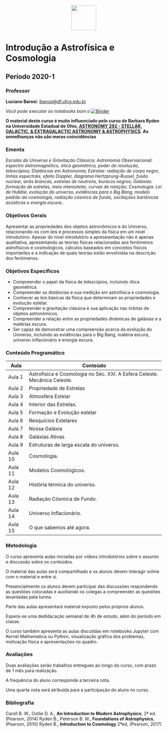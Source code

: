
# <p align="center"> <img src="./IMAGES/Logo-UFCG.png" width="80" ></p>

# Introdução a Astrofísica e Cosmologia
## Período 2020-1

### Professor
**Luciano Barosi**: lbarosi@df.ufcg.edu.br

*Você pode executar os notebooks bom o* [![Binder](https://mybinder.org/badge_logo.svg)](https://mybinder.org/v2/gh/lbarosi/IntroAstrofisicaCosmologia/master)

**O material deste curso é muito influenciado pelo curso de Barbara Ryden na Universidade Estadual de Ohio, [ASTRONOMY 292 - STELLAR, GALACTIC, & EXTRAGALACTIC ASTRONOMY & ASTROPHYSICS](!http://www.astronomy.ohio-state.edu/~ryden/ast292.html). As semelhanças não são meras coincidências**

### Ementa

*Escalas do Universo e Gravitação Clássica; Astronomia Observacional: espectro eletromagnético, ótica geométrica, poder de resolução, telescópios; Distâncias em Astronomia; Estrelas: radiação de corpo negro, linhas espectrais, efeito Doppler, diagrama Hertzprung-Russel, fusão nuclear, anãs brancas, estrelas de neutrons, buracos negros; Galáxias: formação de estrelas, meio interestelar, curvas de rotação; Cosmologia: Lei de Hubble, evolução do universo, evidências para o Big Bang, modelo padrão da cosmologia, radiação cósmica de fundo, oscilações bariônicas acústicas e energia escura..*

### Objetivos Gerais

Apresentar as propriedades dos objetos astronômicos e do Universo, relacionando-os com leis e processos simples da física em um nível introdutório. Apesar do nível introdutório a apresewntação não é apenas qualitativa, apresentando as teorias físicas relacionadas aos fenômenos astrofísicos e cosmológicos, cálculos baseados em conceitos físicos importantes e a indicação de quais teorias estão envolvidas na descrição dos fenômenos.

### Objetivos Específicos

- Compreender o papel da física de telescópios, incluindo ótica geométrica.
- Compreender as distâncias e sua medição em astrofísica e cosmologia.
- Conhecer as leis básicas da física que determinam as propriedades e evolução estelar.
- Compreender a gravitação clássica e sua aplicação nas órbitas de objetos astronômicos.
- Compreender a relação entre as propriedades dinâmicas de galáxias e a matérias escura.
- Ser capaz de demonstrar uma compreensão acerca da evolução do Universo, incluindo as evidências para o Big Bang, matéria escura, universo inflacionário e energia escura.

### Conteúdo Programático

| Aula | Conteúdo |
|------|----------|
| Aula 1| Astrofísica e Cosmologia no Séc. XXI. A Esfera Celeste. Mecânica Celeste.|
|Aula 2| Propriedade de Estrelas|
|Aula 3| Atmosfera Estelar|
|Aula 4| Interior das Estrelas.|
|Aula 5| Formação e Evolução estelar|
|Aula 6| Resquícios Estelares|
|Aula 7| Nossa Galáxia|
|Aula 8| Galáxias Ativas |
|Aula 9| Estruturas de larga escala do universo.|
|Aula 10| Cosmologia.|
|Aula 11| Modelos Cosmológicos.|
|Aula 12| História térmica do universo.|
|Aula 13| Radiação Cósmica de Fundo.|
|Aula 14| Universo Inflacionário.|
|Aula 15| O que sabemos até agora.|


### Metodologia

O curso apresenta aulas iniciadas por vídeos introdutórios sobre o assunto e discussão sobre os conteúdos.

O material das aulas será compartilhado e os alunos devem interagir online com o material e entre si.

Presencialmente os alunos devem participar das discussões respondendo as questões colocadas e auxiliando os colegas a compreender as questões levantadas pela turma.

Parte das aulas apresentará material exposto pelos próprios alunos.

Espera-se uma dedidacação semanal de 4h de estudo, além do período em classe.

O curso também apresenta as aulas discutidas em notebooks Jupyter com Kernel Mathematica ou Python, visualização gráfica dos problemas, motivação física e apresentações no quadro.

### Avaliações

Duas avaliações serão trabalhos entregues ao longo do curso, com prazo de 1 mês para realização.

A frequência do aluno corresponde a terceira nota.

Uma quarta nota será atribuída para a participação do aluno no curso.

### Bibliografia

Caroll B. W., Ostlie D. A., **An Introduction to Modern Astrophysics**, 2ª ed. (Pearson, 2014)
Ryden B., Peterson B. W., **Foundations of Astrophysics**, (Pearson, 2010)
Ryden B., **Introduction to Cosmology** 2ªed, (Pearson, 2017)
